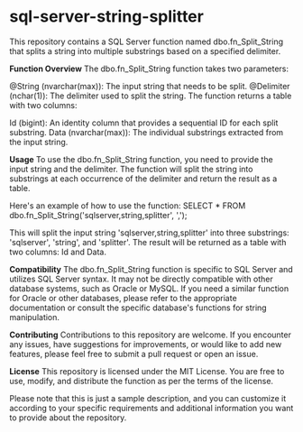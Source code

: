 # sql-server-string-splitter

This repository contains a SQL Server function named dbo.fn_Split_String that splits a string into multiple substrings based on a specified delimiter.

**Function Overview**
The dbo.fn_Split_String function takes two parameters:

@String (nvarchar(max)): The input string that needs to be split.
@Delimiter (nchar(1)): The delimiter used to split the string.
The function returns a table with two columns:

Id (bigint): An identity column that provides a sequential ID for each split substring.
Data (nvarchar(max)): The individual substrings extracted from the input string.

**Usage**
To use the dbo.fn_Split_String function, you need to provide the input string and the delimiter. The function will split the string into substrings at each occurrence of the delimiter and return the result as a table.

Here's an example of how to use the function:
SELECT * FROM dbo.fn_Split_String('sqlserver,string,splitter', ',');

This will split the input string 'sqlserver,string,splitter' into three substrings: 'sqlserver', 'string', and 'splitter'. The result will be returned as a table with two columns: Id and Data.

**Compatibility**
The dbo.fn_Split_String function is specific to SQL Server and utilizes SQL Server syntax. It may not be directly compatible with other database systems, such as Oracle or MySQL. If you need a similar function for Oracle or other databases, please refer to the appropriate documentation or consult the specific database's functions for string manipulation.

**Contributing**
Contributions to this repository are welcome. If you encounter any issues, have suggestions for improvements, or would like to add new features, please feel free to submit a pull request or open an issue.

**License**
This repository is licensed under the MIT License. You are free to use, modify, and distribute the function as per the terms of the license.

Please note that this is just a sample description, and you can customize it according to your specific requirements and additional information you want to provide about the repository.
